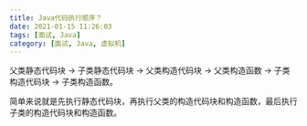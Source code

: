 ```yaml
---
title: Java代码执行顺序？
date: 2021-01-15 11:26:03
tags: [面试, Java]
category: [面试, Java, 虚拟机]
---
```


父类静态代码块 -> 子类静态代码块 -> 父类构造代码块 -> 父类构造函数 -> 子类构造代码块 -> 子类构造函数。

简单来说就是先执行静态代码块，再执行父类的构造代码块和构造函数，最后执行子类的构造代码块和构造函数。

